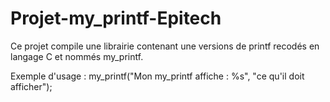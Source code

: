 # Projet-my_printf-Epitech

Ce projet compile une librairie contenant une versions de printf recodés en langage C et nommés my_printf.

Exemple d'usage : my_printf("Mon my_printf affiche : %s", "ce qu'il doit afficher");
